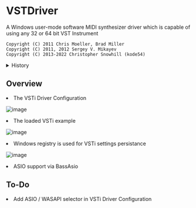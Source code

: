 # VSTDriver
A Windows user-mode software MIDI synthesizer driver which is capable of using any 32 or 64 bit VST Instrument

<code>Copyright (C) 2011 Chris Moeller, Brad Miller</code><br>
<code>Copyright (C) 2011, 2012 Sergey V. Mikayev</code><br>
<code>Copyright (C) 2013-2022 Christopher Snowhill (kode54)</code>

<details>
 <summary>History</summary>
  <i>
   I discovered this driver in May 2020.
   
   At the end of 2020 I decided to add ASIO support and fix the broken VSTi settings persistence.
   
   The VSTi settings persistance was fixed by saving the chunks to the Windows registry.
   
   At the end of July 2021 the only missing fix was the installer which I wanted to take from another project and then make it public.
   
   Unfortunately at this point I lost the code completely.
   
   I'm trying to get to the same refactoring point by using 2-3 months earlier version of the project.
   
   For now, you can use the installer from <a href="https://github.com/Arakula/vstdriver/releases/tag/v1.0.0-alpha3">Arakula</a> and replace the files manually.
  </i>
  
</details>

## Overview
<li>The VSTi Driver Configuration</li>

![image](https://user-images.githubusercontent.com/100102043/155243100-daf26d14-cc68-4756-8f61-bb25949199d7.png)

<li>The loaded VSTi example</li>

![image](https://user-images.githubusercontent.com/100102043/155242979-be7ed294-53eb-4afd-98be-fad7232218ae.png)

<li>Windows registry is used for VSTi settings persistance</li>

![image](https://user-images.githubusercontent.com/100102043/155243242-4c409017-0686-4382-828f-9c599fd186ef.png)

<li>ASIO support via BassAsio</li>

## To-Do
<li>Add ASIO / WASAPI selector in VSTi Driver Configuration</li>
